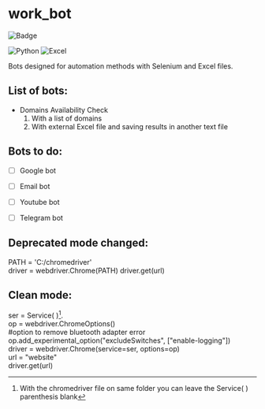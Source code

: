 # work_bot

![Badge](http://img.shields.io/static/v1?label=STATUS&message=UPDATING&color=BRIGHTGREEN&style=for-the-badge)

![Python](http://img.shields.io/static/v1?label=Python&message=v3.10&color=blue)
![Excel](http://img.shields.io/static/v1?label=Microsoft&message=Excel&color=blue)

Bots designed for automation methods with Selenium and Excel files.

## List of bots:
- Domains Availability Check
    1. With a list of domains
    2. With external Excel file and saving results in another text file

## Bots to do:
- [ ] Google bot
- [ ] Email bot
- [ ] Youtube bot
- [ ] Telegram bot


## Deprecated mode changed:

PATH = 'C:/chromedriver'  
driver = webdriver.Chrome(PATH) 
driver.get(url)

## Clean mode:

ser = Service( )[^1].   
op = webdriver.ChromeOptions()  
#option to remove bluetooth adapter error     
op.add_experimental_option("excludeSwitches", ["enable-logging"])    
driver = webdriver.Chrome(service=ser, options=op)    
url = "website"           
driver.get(url)

[^1]: With the chromedriver file on same folder you can leave the Service( ) parenthesis blank